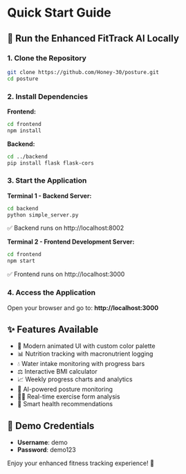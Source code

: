 # Quick Start Guide

## 🚀 Run the Enhanced FitTrack AI Locally

### 1. Clone the Repository
```bash
git clone https://github.com/Honey-30/posture.git
cd posture
```

### 2. Install Dependencies

**Frontend:**
```bash
cd frontend
npm install
```

**Backend:**
```bash
cd ../backend
pip install flask flask-cors
```

### 3. Start the Application

**Terminal 1 - Backend Server:**
```bash
cd backend
python simple_server.py
```
✅ Backend runs on http://localhost:8002

**Terminal 2 - Frontend Development Server:**
```bash
cd frontend
npm start
```
✅ Frontend runs on http://localhost:3000

### 4. Access the Application
Open your browser and go to: **http://localhost:3000**

## ✨ Features Available
- 🎨 Modern animated UI with custom color palette
- 📊 Nutrition tracking with macronutrient logging
- 💧 Water intake monitoring with progress bars
- ⚖️ Interactive BMI calculator
- 📈 Weekly progress charts and analytics
- 🧘 AI-powered posture monitoring
- 🏃‍♂️ Real-time exercise form analysis
- 🤖 Smart health recommendations

## 🎯 Demo Credentials
- **Username**: demo
- **Password**: demo123

Enjoy your enhanced fitness tracking experience! 🎉
